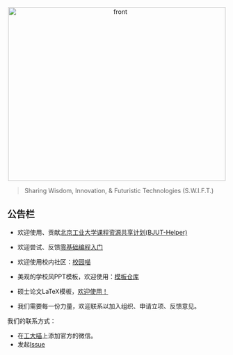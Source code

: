 <div align="center">
    <img src="https://thatwebsite.oss-cn-hongkong.aliyuncs.com/title.png" alt = "front" width="500" height="400">
</div>

> Sharing Wisdom, Innovation, & Futuristic Technologies (S.W.I.F.T.)

## 公告栏

- 欢迎使用、贡献[北京工业大学课程资源共享计划(BJUT-Helper)](https://github.com/bjut-swift/BJUT-Helper)

- 欢迎尝试、反馈[零基础编程入门](https://github.com/bjut-swift/CodeJourney)

- 欢迎使用校内社区：[校园喵](https://xiaoyuancat.com/)

- 美观的学校风PPT模板，欢迎使用：[模板仓库](https://github.com/bjut-swift/BJUT-PPT-template)

- 硕士论文LaTeX模板，[欢迎使用！](https://github.com/bjut-swift/BJUTLATEX)

- 我们需要每一份力量，欢迎联系以加入组织、申请立项、反馈意见。


我们的联系方式：

- 在[工大喵](https://xiaoyuancat.com/)上添加官方的微信。
- 发起[Issue](https://github.com/bjut-swift/.github/issues)
